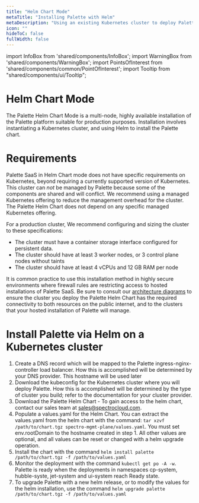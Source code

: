 ```yaml
---
title: "Helm Chart Mode"
metaTitle: "Installing Palette with Helm"
metaDescription: "Using an existing Kubernetes cluster to deploy Palette SaaS"
icon: ""
hideToC: false
fullWidth: false
---
```


import InfoBox from 'shared/components/InfoBox';
import WarningBox from 'shared/components/WarningBox';
import PointsOfInterest from 'shared/components/common/PointOfInterest';
import Tooltip from "shared/components/ui/Tooltip";

# Helm Chart Mode

The Palette Helm Chart Mode is a multi-node, highly available installation of the Palette platform suitable for production purposes. Installation involves instantiating a Kubernetes cluster, and using Helm to install the Palette chart.

# Requirements

Palette SaaS in Helm Chart mode does not have specific requirements on Kubernetes, beyond requiring a currently supported version of Kubernetes. This cluster can *not* be managed by Palette because some of the components are shared and will conflict. We recommend using a managed Kubernetes offering to reduce the management overhead for the cluster. The Palette Helm Chart does not depend on any specific managed Kubernetes offering. 

For a production cluster, We recommend configuring and sizing the cluster to these specifications:
 * The cluster must have a container storage interface configured for persistent data. 
 * The cluster should have at least 3 worker nodes, or 3 control plane nodes without taints
 * The cluster should have at least 4 vCPUs and 12 GB RAM per node

It is common practice to use this installation method in highly secure environments where firewall rules are restricting access to hosted installations of Palette SaaS. Be sure to consult our [architecture diagrams](/architecture/networking-ports) to ensure the cluster you deploy the Palette Helm Chart has the required connectivity to both resources on the public internet, and to the clusters that your hosted installation of Palette will manage. 


# Install Palette via Helm on a Kubernetes cluster

1. Create a DNS record which will be mapped to the Palette ingress-nginx-controller load balancer. How this is accomplished will be determined by your DNS provider. This hostname will be used later
2. Download the kubeconfig for the Kubernetes cluster where you will deploy Palette. How this is accomplished will be determined by the type of cluster you build; refer to the documentation for your cluster provider. 
3. Download the Palette Helm Chart - To gain access to the helm chart, contact our sales team at [sales@spectrocloud.com](mailto:sales@spectrocloud.com).
4. Populate a values.yaml for the Helm Chart. You can extract the values.yaml from the helm chart with the command: `tar xzvf /path/to/chart.tgz spectro-mgmt-plane/values.yaml`. You must set env.rootDomain to the hostname created in step 1. All other values are optional, and all values can be reset or changed with a helm upgrade operation.
5. Install the chart with the command `helm install palette /path/to/chart.tgz -f /path/to/values.yaml`
6. Monitor the deployment with the command `kubectl get po -A -w`. Palette is ready when the deployments in namespaces cp-system, hubble-syste, jet-system and ui-system reach Ready state.
7. To upgrade Palette with a new helm release, or to modify the values for the helm installation, use the command `helm upgrade palette /path/to/chart.tgz -f /path/to/values.yaml`
